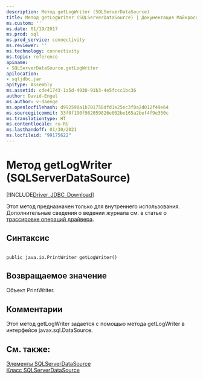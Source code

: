 ```yaml
---
description: Метод getLogWriter (SQLServerDataSource)
title: Метод getLogWriter (SQLServerDataSource) | Документация Майкрософт
ms.custom: ''
ms.date: 01/19/2017
ms.prod: sql
ms.prod_service: connectivity
ms.reviewer: ''
ms.technology: connectivity
ms.topic: reference
apiname:
- SQLServerDataSource.getLogWriter
apilocation:
- sqljdbc.jar
apitype: Assembly
ms.assetid: cde41743-1a5d-4930-91b3-4e5fccc1bc36
author: David-Engel
ms.author: v-daenge
ms.openlocfilehash: d992598a1b701758dfd1e25ec3f8a2d012f49e64
ms.sourcegitcommit: 33f0f190f962059826e002be165a2bef4f9e350c
ms.translationtype: HT
ms.contentlocale: ru-RU
ms.lasthandoff: 01/30/2021
ms.locfileid: "99175622"
---
```

# <a name="getlogwriter-method-sqlserverdatasource"></a>Метод getLogWriter (SQLServerDataSource)
[!INCLUDE[Driver_JDBC_Download](../../../includes/driver_jdbc_download.md)]

  Этот метод предназначен только для внутреннего использования. Дополнительные сведения о ведении журнала см. в статье о [трассировке операций драйвера](../../../connect/jdbc/tracing-driver-operation.md).  
  
## <a name="syntax"></a>Синтаксис  
  
```  
  
public java.io.PrintWriter getLogWriter()  
```  
  
## <a name="return-value"></a>Возвращаемое значение  
 Объект PrintWriter.  
  
## <a name="remarks"></a>Комментарии  
 Этот метод getLogWriter задается с помощью метода getLogWriter в интерфейсе javax.sql.DataSource.  
  
## <a name="see-also"></a>См. также:  
 [Элементы SQLServerDataSource](../../../connect/jdbc/reference/sqlserverdatasource-members.md)   
 [Класс SQLServerDataSource](../../../connect/jdbc/reference/sqlserverdatasource-class.md)  
  
  
